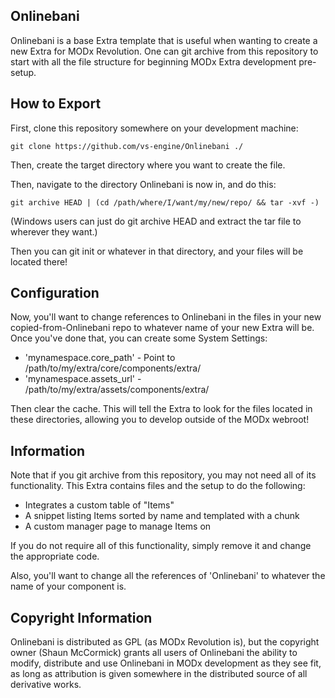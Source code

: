 ## Onlinebani

Onlinebani is a base Extra template that is useful when wanting to create a new
Extra for MODx Revolution. One can git archive from this repository to start
with all the file structure for beginning MODx Extra development pre-setup.

## How to Export

First, clone this repository somewhere on your development machine:

`git clone https://github.com/vs-engine/Onlinebani ./`

Then, create the target directory where you want to create the file.

Then, navigate to the directory Onlinebani is now in, and do this:

`git archive HEAD | (cd /path/where/I/want/my/new/repo/ && tar -xvf -)`

(Windows users can just do git archive HEAD and extract the tar file to wherever
they want.)

Then you can git init or whatever in that directory, and your files will be located
there!

## Configuration

Now, you'll want to change references to Onlinebani in the files in your
new copied-from-Onlinebani repo to whatever name of your new Extra will be. Once
you've done that, you can create some System Settings:

- 'mynamespace.core_path' - Point to /path/to/my/extra/core/components/extra/
- 'mynamespace.assets_url' - /path/to/my/extra/assets/components/extra/

Then clear the cache. This will tell the Extra to look for the files located
in these directories, allowing you to develop outside of the MODx webroot!

## Information

Note that if you git archive from this repository, you may not need all of its
functionality. This Extra contains files and the setup to do the following:

- Integrates a custom table of "Items"
- A snippet listing Items sorted by name and templated with a chunk
- A custom manager page to manage Items on

If you do not require all of this functionality, simply remove it and change the
appropriate code.

Also, you'll want to change all the references of 'Onlinebani' to whatever the
name of your component is.

## Copyright Information

Onlinebani is distributed as GPL (as MODx Revolution is), but the copyright owner
(Shaun McCormick) grants all users of Onlinebani the ability to modify, distribute
and use Onlinebani in MODx development as they see fit, as long as attribution
is given somewhere in the distributed source of all derivative works.